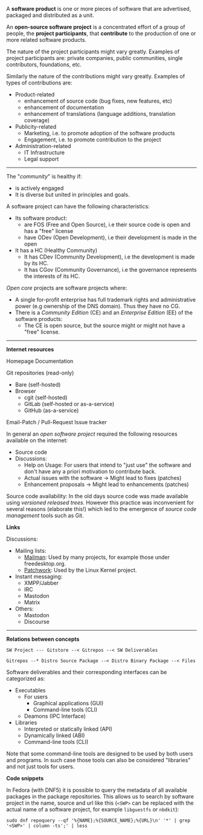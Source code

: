 
A **software product** is one or more pieces of software that are advertised, packaged and distributed as a unit.

An **open-source software project** is a concentrated effort of a group of people, the **project participants**, that **contribute** to the production of one or more related software products.

The nature of the project participants might vary greatly. Examples of project participants are: private companies, public communities, single contributors, foundations, etc.

Similarly the nature of the contributions might vary greatly. Examples of types of contributions are:

- Product-related
  - enhancement of source code (bug fixes, new features, etc)
  - enhancement of documentation
  - enhancement of translations (language additions, translation coverage)
- Publicity-related
  - Marketing, i.e. to promote adoption of the software products
  - Engagement, i.e. to promote contribution to the project
- Administration-related
  - IT Infrastructure
  - Legal support

---

The "_community_" is healthy if:

- is actively engaged
- It is diverse but united in principles and goals.

A software project can have the following characteristics:

- Its software product:
	- are FOS (Free and Open Source), i.e their source code is open and has a "free" license
	- have ODev (Open Development), i.e their development is made in the open
- It has a HC (Healthy Community)
	- It has CDev (Community Development), i.e the development is made by its HC.
	- It has CGov (Community Governance), i.e the governance represents the interests of its HC.

_Open core_ projects are software projects where:

- A single for-profit enterprise has full trademark rights and administrative power (e.g ownership of the DNS domain). Thus they have no CG.
- There is a _Community Edition_ (CE) and an _Enterprise Edition_ (EE) of the software products:
	- The CE is open source, but the source might or might not have a "free" license.

---

**Internet resources**

Homepage
Documentation

Git repositories (read-only)

- Bare (self-hosted)
- Browser
	- cgit (self-hosted)
	- GitLab (self-hosted or as-a-service)
	- GitHub (as-a-service)

Email-Patch / Pull-Request
Issue tracker

In general an _open software project_ required the following resources available on the internet:
- Source code
- Discussions:
	- Help on Usage: For users that intend to "just use" the software and don't have any a priori motivation to contribute back.
	- Actual issues with the software -> Might lead to fixes (patches)
	- Enhancement proposals -> Might lead to enhancements (patches)

Source code availability: In the old days source code was made available using _versioned released trees_. However this practice was inconvenient for several reasons (elaborate this!) which led to the emergence of _source code management_ tools such as Git.

**Links**

Discussions:
- Mailing lists:
	- [Mailman](https://www.gnu.org/software/mailman/index.html): Used by many projects, for example those under freedesktop.org.
	- [Patchwork](http://jk.ozlabs.org/projects/patchwork/): Used by the Linux Kernel project.
- Instant messaging:
	- XMPP/Jabber
	- IRC
	- Mastodon
	- Matrix
- Others:
	- Mastodon
	- Discourse

---

**Relations between concepts**

```
SW Project --- Gitstore --< Gitrepos --< SW Deliverables

Gitrepos --* Distro Source Package --< Distro Binary Package --< Files
```

Software deliverables and their corresponding interfaces can be categorized as:

- Executables
	- For users
		- Graphical applications (GUI)
		- Command-line tools (CLI)
	- Deamons (IPC Interface)
- Libraries
	- Interpreted or statically linked (API)
	- Dynamically linked (ABI)
	- Command-line tools (CLI)

Note that some command-line tools are designed to be used by both users and programs. In such case those tools can also be considered "libraries" and not just tools for users.

**Code snippets**

In Fedora (with DNF5) it is possible to query the metadata of all available packages in the package repositories. This allows us to search by software project in the name, source and url like this (`<SWP>` can be replaced with the actual name of a software project, for example `libguestfs` or `nbdkit`):

```
sudo dnf repoquery --qf '%{NAME};%{SOURCE_NAME};%{URL}\n' '*' | grep '<SWP>' | column -ts';' | less
```